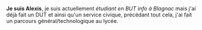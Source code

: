 **Je suis Alexis**,
je suis actuellement _étudiant en BUT info à Blagnac_
mais j'ai déjà fait un DUT et ainsi qu'un service civique,
précédant tout cela, j'ai fait un parcours général/technologique au lycée.